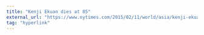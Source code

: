 ```yaml
---
title: "Kenji Ekuan dies at 85"
external_url: "https://www.nytimes.com/2015/02/11/world/asia/kenji-ekuan-japanese-designer-who-gave-soy-sauce-its-curves-dies-at-85.html"
tag: "hyperlink"
---
```

